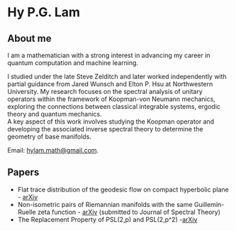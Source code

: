 # Hy P.G. Lam 

## About me 

I am a mathematician with a strong interest in advancing my career in quantum computation and machine learning.

I studied under the late Steve Zelditch and later worked independently with partial guidance from Jared Wunsch and Elton P. Hsu at Northwestern University. My research focuses on the spectral analysis of unitary operators within the framework of Koopman-von Neumann mechanics, exploring the connections between classical integrable systems, ergodic theory and quantum mechanics.  
A key aspect of this work involves studying the Koopman operator and developing the associated inverse spectral theory to determine the geometry of base manifolds.

Email: hylam.math@gmail.com.

## Papers 
- Flat trace distribution of the geodesic flow on compact hyperbolic plane - [arXiv](https://arxiv.org/abs/2411.11392)  
- Non-isometric pairs of Riemannian manifolds with the same Guillemin-Ruelle zeta function - [arXiv](https://arxiv.org/abs/2208.04550) (submitted to Journal of Spectral Theory) 
- The Replacement Property of PSL(2,p) and PSL(2,p^2) -[arXiv](https://arxiv.org/abs/1709.08745)
